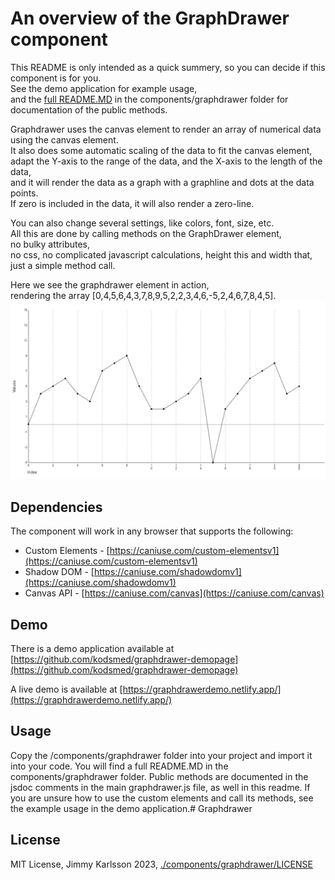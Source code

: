 # An overview of the GraphDrawer component

This README is only intended as a quick summery, so you can decide if this component is for you.  
See the demo application for example usage,  
and the [full README.MD](./components/graphdrawer/README.MD) in the components/graphdrawer folder for documentation of the public methods.

Graphdrawer uses the canvas element to render an array of numerical data using the canvas element.  
It also does some automatic scaling of the data to fit the canvas element,  
adapt the Y-axis to the range of the data, and the X-axis to the length of the data,  
and it will render the data as a graph with a graphline and dots at the data points.  
If zero is included in the data, it will also render a zero-line.

You can also change several settings, like colors, font, size, etc.  
All this are done by calling methods on the GraphDrawer element,  
no bulky attributes,  
no css, no complicated javascript calculations, height this and width that,  
just a simple method call.

Here we see the graphdrawer element in action,  
rendering the array [0,4,5,6,4,3,7,8,9,5,2,2,3,4,6,-5,2,4,6,7,8,4,5].
![./readme/screenshot-module.png](./readme/screenshot-module.png)

## Dependencies

The component will work in any browser that supports the following:

* Custom Elements - [https://caniuse.com/custom-elementsv1](https://caniuse.com/custom-elementsv1)
* Shadow DOM - [https://caniuse.com/shadowdomv1](https://caniuse.com/shadowdomv1)
* Canvas API - [https://caniuse.com/canvas](https://caniuse.com/canvas)

## Demo

There is a demo application available at [https://github.com/kodsmed/graphdrawer-demopage](https://github.com/kodsmed/graphdrawer-demopage)

A live demo is available at [https://graphdrawerdemo.netlify.app/](https://graphdrawerdemo.netlify.app/)

## Usage

Copy the /components/graphdrawer folder into your project and import it into your code.
You will find a full README.MD in the components/graphdrawer folder.
Public methods are documented in the jsdoc comments in the main graphdrawer.js file, as well in this readme.
If you are unsure how to use the custom elements and call its methods, see the example usage in the demo application.# Graphdrawer

## License

MIT License, Jimmy Karlsson 2023, [./components/graphdrawer/LICENSE](./components/graphdrawer/LICENSE)